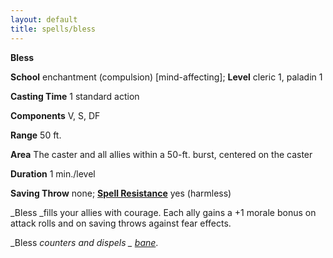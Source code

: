 ```yaml
---
layout: default
title: spells/bless
---
```

 **Bless**

**School** enchantment (compulsion) [mind-affecting]; **Level** cleric 1, paladin 1

**Casting Time** 1 standard action

**Components** V, S, DF

**Range** 50 ft.

**Area** The caster and all allies within a 50-ft. burst, centered on the caster

**Duration** 1 min./level

**Saving Throw** none; **[Spell Resistance](../glossary#_spell-resistance)** yes (harmless)

_Bless _fills your allies with courage. Each ally gains a +1 morale bonus on attack rolls and on saving throws against fear effects.

_Bless _counters and dispels _ [bane](bane#_bane)_.

